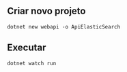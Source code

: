 ## Criar novo projeto
```
dotnet new webapi -o ApiElasticSearch
```

## Executar
```
dotnet watch run
```